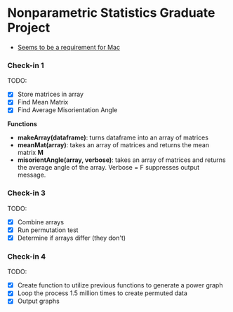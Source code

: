 # Nonparametric Statistics Graduate Project

* [Seems to be a requirement for Mac](https://www.xquartz.org/)

### Check-in 1

TODO:
- [x] Store matrices in array
- [x] Find Mean Matrix
- [x] Find Average Misorientation Angle

**Functions**

* **makeArray(dataframe)**: turns dataframe into an array of matrices
* **meanMat(array)**: takes an array of matrices and returns the mean matrix **M**
* **misorientAngle(array, verbose)**: takes an array of matrices and returns the average angle of the array. Verbose = F suppresses output message.

### Check-in 3

TODO:
- [x] Combine arrays
- [x] Run permutation test
- [x] Determine if arrays differ (they don't)
      
### Check-in 4

TODO:
- [x] Create function to utilize previous functions to generate a power graph
- [x] Loop the process 1.5 million times to create permuted data
- [x] Output graphs
